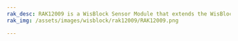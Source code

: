 ```yaml
---
rak_desc: RAK12009 is a WisBlock Sensor Module that extends the WisBlock system with an Alcohol Gas sensor. It enables the user to build an Alcohol detection system that can send measured data and alarm messages over LoRaWAN.
rak_img: /assets/images/wisblock/rak12009/RAK12009.png

---
```


<rk-redirect to="/Product-Categories/WisBlock/RAK12009/Overview/" />
